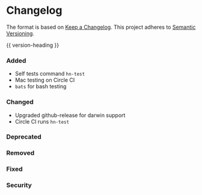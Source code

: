 # Changelog
The format is based on [Keep a Changelog](https://keepachangelog.com/en/1.0.0/).
This project adheres to [Semantic Versioning](https://semver.org/spec/v2.0.0.html).

{{ version-heading }}

### Added

- Self tests command `hn-test`
- Mac testing on Circle CI
- `bats` for bash testing

### Changed

- Upgraded github-release for darwin support
- Circle CI runs `hn-test`

### Deprecated

### Removed

### Fixed

### Security
